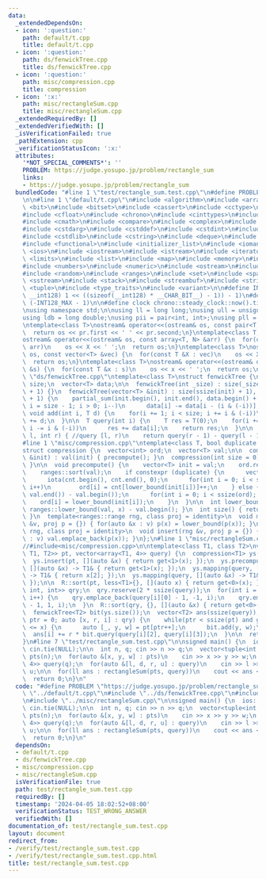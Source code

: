 ```yaml
---
data:
  _extendedDependsOn:
  - icon: ':question:'
    path: default/t.cpp
    title: default/t.cpp
  - icon: ':question:'
    path: ds/fenwickTree.cpp
    title: ds/fenwickTree.cpp
  - icon: ':question:'
    path: misc/compression.cpp
    title: compression
  - icon: ':x:'
    path: misc/rectangleSum.cpp
    title: misc/rectangleSum.cpp
  _extendedRequiredBy: []
  _extendedVerifiedWith: []
  _isVerificationFailed: true
  _pathExtension: cpp
  _verificationStatusIcon: ':x:'
  attributes:
    '*NOT_SPECIAL_COMMENTS*': ''
    PROBLEM: https://judge.yosupo.jp/problem/rectangle_sum
    links:
    - https://judge.yosupo.jp/problem/rectangle_sum
  bundledCode: "#line 1 \"test/rectangle_sum.test.cpp\"\n#define PROBLEM \"https://judge.yosupo.jp/problem/rectangle_sum\"\
    \n\n#line 1 \"default/t.cpp\"\n#include <algorithm>\n#include <array>\n#include\
    \ <bit>\n#include <bitset>\n#include <cassert>\n#include <cctype>\n#include <cfenv>\n\
    #include <cfloat>\n#include <chrono>\n#include <cinttypes>\n#include <climits>\n\
    #include <cmath>\n#include <compare>\n#include <complex>\n#include <concepts>\n\
    #include <cstdarg>\n#include <cstddef>\n#include <cstdint>\n#include <cstdio>\n\
    #include <cstdlib>\n#include <cstring>\n#include <deque>\n#include <fstream>\n\
    #include <functional>\n#include <initializer_list>\n#include <iomanip>\n#include\
    \ <ios>\n#include <iostream>\n#include <istream>\n#include <iterator>\n#include\
    \ <limits>\n#include <list>\n#include <map>\n#include <memory>\n#include <new>\n\
    #include <numbers>\n#include <numeric>\n#include <ostream>\n#include <queue>\n\
    #include <random>\n#include <ranges>\n#include <set>\n#include <span>\n#include\
    \ <sstream>\n#include <stack>\n#include <streambuf>\n#include <string>\n#include\
    \ <tuple>\n#include <type_traits>\n#include <variant>\n\n#define INT128_MAX (__int128)(((unsigned\
    \ __int128) 1 << ((sizeof(__int128) * __CHAR_BIT__) - 1)) - 1)\n#define INT128_MIN\
    \ (-INT128_MAX - 1)\n\n#define clock chrono::steady_clock::now().time_since_epoch().count()\n\
    \nusing namespace std;\n\nusing ll = long long;\nusing ull = unsigned long long;\n\
    using ldb = long double;\nusing pii = pair<int, int>;\nusing pll = pair<ll, ll>;\n\
    \ntemplate<class T>\nostream& operator<<(ostream& os, const pair<T, T> pr) {\n\
    \  return os << pr.first << ' ' << pr.second;\n}\ntemplate<class T, size_t N>\n\
    ostream& operator<<(ostream& os, const array<T, N> &arr) {\n  for(const T &X :\
    \ arr)\n    os << X << ' ';\n  return os;\n}\ntemplate<class T>\nostream& operator<<(ostream&\
    \ os, const vector<T> &vec) {\n  for(const T &X : vec)\n    os << X << ' ';\n\
    \  return os;\n}\ntemplate<class T>\nostream& operator<<(ostream& os, const set<T>\
    \ &s) {\n  for(const T &x : s)\n    os << x << ' ';\n  return os;\n}\n#line 1\
    \ \"ds/fenwickTree.cpp\"\ntemplate<class T>\nstruct fenwickTree {\n  const int\
    \ size;\n  vector<T> data;\n\n  fenwickTree(int _size) : size(_size + 1), data(_size\
    \ + 1) {}\n  fenwickTree(vector<T> &init) : size(ssize(init) + 1), data(ssize(init)\
    \ + 1) {\n    partial_sum(init.begin(), init.end(), data.begin() + 1);\n    for(int\
    \ i = size - 1; i > 0; i--)\n      data[i] -= data[i - (i & (-i))];\n  }\n\n \
    \ void add(int i, T d) {\n    for(i += 1; i < size; i += i & (-i))\n      data[i]\
    \ += d;\n  }\n\n  T query(int i) {\n    T res = T(0);\n    for(i += 1; i > 0;\
    \ i -= i & (-i))\n      res += data[i];\n    return res;\n  }\n\n  T query(int\
    \ l, int r) { //query [l, r)\n    return query(r - 1) - query(l - 1);\n  }\n};\n\
    #line 1 \"misc/compression.cpp\"\ntemplate<class T, bool duplicate = false>\n\
    struct compression {\n  vector<int> ord;\n  vector<T> val;\n\n  compression(vector<T>\
    \ &init) : val(init) { precompute(); }\n  compression(int size = 0) { val.reserve(size);\
    \ }\n\n  void precompute() {\n    vector<T> init = val;\n    ord.resize(ssize(val));\n\
    \    ranges::sort(val);\n    if constexpr (duplicate) {\n      vector<int> cnt(ssize(init));\n\
    \      iota(cnt.begin(), cnt.end(), 0);\n      for(int i = 0; i < ssize(ord);\
    \ i++)\n        ord[i] = cnt[lower_bound(init[i])]++;\n    } else {\n      val.resize(unique(val.begin(),\
    \ val.end()) - val.begin());\n      for(int i = 0; i < ssize(ord); i++)\n    \
    \    ord[i] = lower_bound(init[i]);\n    }\n  }\n\n  int lower_bound(T x) { return\
    \ ranges::lower_bound(val, x) - val.begin(); }\n  int size() { return ssize(val);\
    \ }\n  template<ranges::range rng, class proj = identity>\n  void mapping(rng\
    \ &v, proj p = {}) { for(auto &x : v) p(x) = lower_bound(p(x)); }\n  template<ranges::range\
    \ rng, class proj = identity>\n  void insert(rng &v, proj p = {}) { for(auto &x\
    \ : v) val.emplace_back(p(x)); }\n};\n#line 1 \"misc/rectangleSum.cpp\"\n//#include<ds/fenwickTree.cpp>\n\
    //#include<misc/compression.cpp>\n\ntemplate<class T1, class T2>\nvector<T2> rectangleSum(vector<tuple<T1,\
    \ T1, T2>> pt, vector<array<T1, 4>> query) {\n  compression<T1> ys(ssize(pt));\n\
    \  ys.insert(pt, [](auto &x) { return get<1>(x); });\n  ys.precompute();\n  ys.mapping(pt,\
    \ [](auto &x) -> T1& { return get<1>(x); });\n  ys.mapping(query, [](auto &x)\
    \ -> T1& { return x[2]; });\n  ys.mapping(query, [](auto &x) -> T1& { return x[3];\
    \ });\n\n  R::sort(pt, less<T1>{}, [](auto x) { return get<0>(x); });\n\n  vector<tuple<T1,\
    \ int, int>> qry;\n  qry.reserve(2 * ssize(query));\n  for(int i = 0; i < ssize(query);\
    \ i++) {\n    qry.emplace_back(query[i][0] - 1, -1, i);\n    qry.emplace_back(query[i][1]\
    \ - 1, 1, i);\n  }\n  R::sort(qry, {}, [](auto &x) { return get<0>(x); });\n\n\
    \  fenwickTree<T2> bit(ys.size());\n  vector<T2> ans(ssize(query));\n  for(int\
    \ ptr = 0; auto [x, r, i] : qry) {\n    while(ptr < ssize(pt) and get<0>(pt[ptr])\
    \ <= x) {\n      auto [_, y, w] = pt[ptr++];\n      bit.add(y, w);\n    }\n  \
    \  ans[i] += r * bit.query(query[i][2], query[i][3]);\n  }\n\n  return ans;\n\
    }\n#line 7 \"test/rectangle_sum.test.cpp\"\n\nsigned main() {\n  ios::sync_with_stdio(false),\
    \ cin.tie(NULL);\n\n  int n, q; cin >> n >> q;\n  vector<tuple<int, int, ll>>\
    \ pts(n);\n  for(auto &[x, y, w] : pts)\n    cin >> x >> y >> w;\n  vector<array<int,\
    \ 4>> query(q);\n  for(auto &[l, d, r, u] : query)\n    cin >> l >> r >> d >>\
    \ u;\n\n  for(ll ans : rectangleSum(pts, query))\n    cout << ans << '\\n';\n\n\
    \  return 0;\n}\n"
  code: "#define PROBLEM \"https://judge.yosupo.jp/problem/rectangle_sum\"\n\n#include\
    \ \"../default/t.cpp\"\n#include \"../ds/fenwickTree.cpp\"\n#include \"../misc/compression.cpp\"\
    \n#include \"../misc/rectangleSum.cpp\"\n\nsigned main() {\n  ios::sync_with_stdio(false),\
    \ cin.tie(NULL);\n\n  int n, q; cin >> n >> q;\n  vector<tuple<int, int, ll>>\
    \ pts(n);\n  for(auto &[x, y, w] : pts)\n    cin >> x >> y >> w;\n  vector<array<int,\
    \ 4>> query(q);\n  for(auto &[l, d, r, u] : query)\n    cin >> l >> r >> d >>\
    \ u;\n\n  for(ll ans : rectangleSum(pts, query))\n    cout << ans << '\\n';\n\n\
    \  return 0;\n}\n"
  dependsOn:
  - default/t.cpp
  - ds/fenwickTree.cpp
  - misc/compression.cpp
  - misc/rectangleSum.cpp
  isVerificationFile: true
  path: test/rectangle_sum.test.cpp
  requiredBy: []
  timestamp: '2024-04-05 18:02:52+08:00'
  verificationStatus: TEST_WRONG_ANSWER
  verifiedWith: []
documentation_of: test/rectangle_sum.test.cpp
layout: document
redirect_from:
- /verify/test/rectangle_sum.test.cpp
- /verify/test/rectangle_sum.test.cpp.html
title: test/rectangle_sum.test.cpp
---
```

